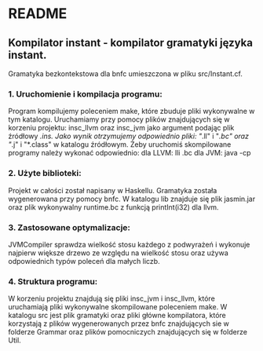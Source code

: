 # README
## Kompilator instant - kompilator gramatyki języka instant.
Gramatyka bezkontekstowa dla bnfc umieszczona w pliku src/Instant.cf.
### 1. Uruchomienie i kompilacja programu:
Program kompilujemy poleceniem make, które zbuduje pliki wykonywalne w tym katalogu.
Uruchamiamy przy pomocy plików znajdujących się w korzeniu projektu: insc_llvm oraz insc_jvm jako argument podając plik źródłowy *.ins. Jako wynik otrzymujemy odpowiednio pliki: "*.ll" i "*.bc" oraz "*.j" i "*.class" w katalogu źródłowym.
Żeby uruchomiś skompilowane programy należy wykonać odpowiednio:
dla LLVM: lli <program>.bc
dla JVM:  java -cp <nazwa klasy>
### 2. Użyte biblioteki:
Projekt w całości został napisany w Haskellu. Gramatyka została wygenerowana przy pomocy bnfc.
W katalogu lib znajduje się plik jasmin.jar oraz plik wykonywalny runtime.bc z funkcją printInt(i32) dla llvm.
### 3. Zastosowane optymalizacje:
JVMCompiler sprawdza wielkość stosu każdego z podwyrażeń i wykonuje najpierw większe drzewo ze względu na wielkość stosu oraz używa odpowiednich typów poleceń dla małych liczb.
### 4. Struktura programu:
W korzeniu projektu znajdują się pliki insc_jvm i insc_llvm, które uruchamiają pliki wykonywalne skompilowane poleceniem make. W katalogu src jest plik gramatyki oraz pliki główne kompilatora, które korzystają z plików wygenerowanych przez bnfc znajdujących sie w folderze Grammar oraz plików pomocniczych znajdujących się w folderze Util.
